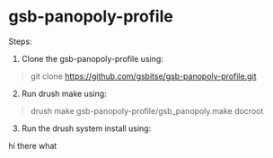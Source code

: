 gsb-panopoly-profile
====================

Steps:

1) Clone the gsb-panopoly-profile using:

> git clone https://github.com/gsbitse/gsb-panopoly-profile.git

2) Run drush make using:

> drush make gsb-panopoly-profile/gsb_panopoly.make docroot

3) Run the drush system install using:

hi
there
what


